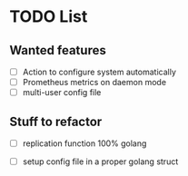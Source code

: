 # TODO List

## Wanted features

- [ ] Action to configure system automatically
- [ ] Prometheus metrics on daemon mode
- [ ] multi-user config file

## Stuff to refactor

- [ ] replication function 100% golang
- [ ] setup config file in a proper golang struct


